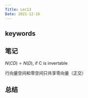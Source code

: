```yaml
---
Title: Lec13
Date: 2021-12-16
---
```


## keywords

## 笔记

$N(CD)=N(D)\text{, if C is invertable}$

行向量空间和零空间只共享零向量（正交）

## 总结